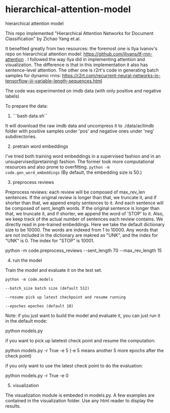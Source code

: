 # hierarchical-attention-model
hierarchical attention model

This repo implemented "Hierarchical Attention Networks for Document Classification" by Zichao Yang et.al. 

It benefited greatly from two resources: the foremost one is Ilya Ivanov's repo on hierarchical attention model: https://github.com/ilivans/tf-rnn-attention .  I followed the way Ilya did in implementing attention and visualization. The difference is that in this implementation it also has sentence-level attention. The other one is r2rt's code in generating batch samples for dynamic rnns: https://r2rt.com/recurrent-neural-networks-in-tensorflow-iii-variable-length-sequences.html

The code was experimented on imdb data (with only positive and negative labels) 

To prepare the data:

1. ```bash data.sh``

It will download the raw imdb data and uncompress it to ./data/aclImdb folder with positive samples under 'pos' and negative ones under 'neg' subdirectories. 

2. pretrain word embeddings

I've tried both training word embeddings in a supervised fashion and in an unsupervised(pretaining) fashion. The former took more computational resources and also prone to overfitting. 
```python -m code.gen_word_embeddings```
(By default, the embedding size is 50.)

3. preprocess reviews

Preprocess reviews: each review will be composed of max_rev_len sentences. If the original review is longer than that, we truncate it, and if shorter than that, we append empty sentences to it. And each sentence will be composed of sent_length words. If the original sentence is longer than that, we truncate it, and if shorter, we append the word of 'STOP' to it. Also, we keep track of the actual number of sentences each review contains.
We directly read in pre-trained embeddings. Here we take the default dictionary size to be 10000. The words are indexed from 1 to 10000.
Any words that are not included in the dictionary are makred as "UNK", and the index for "UNK" is 0. The index for "STOP" is 10001.

python -m code.preprocess_reviews --sent_length 70 --max_rev_length 15

4. run the model

Train the model and evaluate it on the test set.
    
    python -m code.models

    --batch_size batch size (default 512)

    --resume pick up latest checkpoint and resume running

    --epoches epoches (default 10)

Note:
   if you just want to build the model and evaluate it, you can just run it in the default mode:
   
   python models.py

   if you want to pick up latetest check point and resume the computation:
   
   python models.py -r True -e 5
   (-e 5 means another 5 more epochs after the check point)

   if you only want to use the latest check point to do the evaluation:
   
   python models.py -r True -e 0

5. visualization

The visualization module is embeded in models.py. A few examples are contained in the visualization folder. Use any html reader to display the results.
